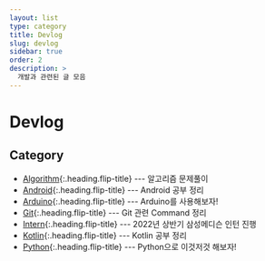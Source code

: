 ```yaml
---
layout: list
type: category
title: Devlog
slug: devlog
sidebar: true
order: 2
description: >
  개발과 관련된 글 모음
---
```


# Devlog

## Category

* [Algorithm]{:.heading.flip-title} --- 알고리즘 문제풀이
* [Android]{:.heading.flip-title} --- Android 공부 정리
* [Arduino]{:.heading.flip-title} --- Arduino를 사용해보자!
* [Git]{:.heading.flip-title} --- Git 관련 Command 정리
* [Intern]{:.heading.flip-title} --- 2022년 상반기 삼성메디슨 인턴 진행
* [Kotlin]{:.heading.flip-title} --- Kotlin 공부 정리
* [Python]{:.heading.flip-title} --- Python으로 이것저것 해보자!

[Algorithm]: /tag-algorithm/
[Android]: /tag-android/
[Arduino]: /tag-arduino/
[Git]: /tag-git/
[Intern]: /tag-intern/
[Kotlin]: /tag-kotlin/
[Python]: /tag-python/